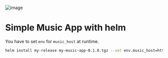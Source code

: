 ![image](https://github.com/Awan/music-with-helm/assets/42554663/ee7a40a3-d256-41a9-8af9-98148f304262)

# Simple Music App with helm

You have to set `env` for `music_host` at runtime.

```bash
helm install my-release my-music-app-0.1.0.tgz --set env.music_host=http://whmsonic.radio.gov.pk:8068
```
